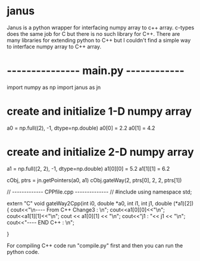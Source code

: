# janus
Janus is a python wrapper for interfacing numpy array to c++ array. c-types does the same job for C but there is no such library for C++. There are many libraries for extending python to C++ but I couldn't find a simple way to interface numpy array to C++ array.

# --------------- main.py ------------ #
import numpy as np
import janus as jn

# create and initialize 1-D numpy array
a0 = np.full((2), -1, dtype=np.double)
a0[0] = 2.2
a0[1] = 4.2

# create and initialize 2-D numpy array
a1 = np.full((2, 2), -1, dtype=np.double)
a1[0][0] = 5.2
a1[1][1] = 6.2

cObj, ptrs = jn.getPointers(a0, a1)
cObj.gateWay(2, ptrs[0], 2, 2, ptrs[1])


// ------------- CPPfile.cpp -------------- //
#include <iostream>
using namespace std;

extern "C" void gateWay2Cpp(int i0, double *a0, int i1, int j1, double (*a1)[2])
{
  cout<<"\n---- From C++ Change3 : \n";
  cout<<a1[0][0]<<"\n";
  cout<<a1[1][1]<<"\n";
  cout << a1[0][1] << "\n";
  cout<<"j1 : "<< j1 << "\n";
  cout<<"---- END C++ : \n";
  
}


For compiling C++ code run "compile.py" first and then you can run the python code. 




